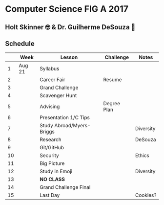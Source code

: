# Computer Science FIG A 2017
## Holt Skinner 🤓 & Dr. Guilherme DeSouza 🤖

## Schedule

|  | Week   | Lesson                    | Challenge   | Notes     |
|--|------- |-------------------------- |------------ |---------- |
|1 | Aug 21 | Syllabus                  |             |           |
|2 |        | Career Fair               | Resume      |           |
|3 |        | Grand Challenge           |             |           |
|4 |        | Scavenger Hunt            |             |           |
|5 |        | Advising                  | Degree Plan |           |
|6 |        | Presentation 1/C Tips     |             |           |
|7 |        | Study Abroad/Myers-Briggs |             | Diversity |
|8 |        | Research                  |             | DeSouza   |
|9 |        | Git/GitHub                |             |           |
|10|        | Security                  |             | Ethics    |
|11|        | Big Picture               |             |           |
|12|        | Study in Emoji            |             | Diversity |
|13|        | **NO CLASS**              |             |           |
|14|        | Grand Challenge Final     |             |           |
|15|        | Last Day                  |             | Cookies?  |
